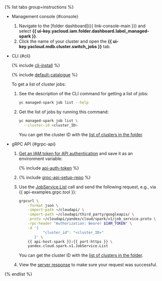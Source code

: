 {% list tabs group=instructions %}

- Management console {#console}

    1. Navigate to the [folder dashboard]({{ link-console-main }}) and select **{{ ui-key.yacloud.iam.folder.dashboard.label_managed-spark }}**.
    1. Click the name of your cluster and open the **{{ ui-key.yacloud.mdb.cluster.switch_jobs }}** tab.

- CLI {#cli}
    
    {% include [cli-install](../../_includes/cli-install.md) %}
    
    {% include [default-catalogue](../../_includes/default-catalogue.md) %}
    
    To get a list of cluster jobs:

    1. See the description of the CLI command for getting a list of jobs:

        ```bash
        yc managed-spark job list --help
        ```
    
    1. Get the list of jobs by running this command:

        ```bash
        yc managed-spark job list \
          --cluster-id <cluster_ID>
        ```

        You can get the cluster ID with the [list of clusters in the folder](../../managed-spark/operations/cluster-list.md#list-clusters).

- gRPC API {#grpc-api}

    1. [Get an IAM token for API authentication](../../managed-spark/api-ref/authentication.md) and save it as an environment variable:

       {% include [api-auth-token](../../_includes/mdb/api-auth-token.md) %}

    1. {% include [grpc-api-setup-repo](../../_includes/mdb/grpc-api-setup-repo.md) %}

    1. Use the [JobService.List](../../managed-spark/api-ref/grpc/Job/list.md) call and send the following request, e.g., via {{ api-examples.grpc.tool }}:

        ```bash
        grpcurl \
            -format json \
            -import-path ~/cloudapi/ \
            -import-path ~/cloudapi/third_party/googleapis/ \
            -proto ~/cloudapi/yandex/cloud/spark/v1/job_service.proto \
            -rpc-header "Authorization: Bearer $IAM_TOKEN" \
            -d '{
                   "cluster_id": "<cluster_ID>"
               }' \
            {{ api-host-spark }}:{{ port-https }} \
            yandex.cloud.spark.v1.JobService.List
        ```

        You can get the cluster ID with the [list of clusters in the folder](../../managed-spark/operations/cluster-list.md#list-clusters).

    1. View the [server response](../../managed-spark/api-ref/grpc/Job/list.md#yandex.cloud.spark.v1.ListJobsResponse) to make sure your request was successful.

{% endlist %}

